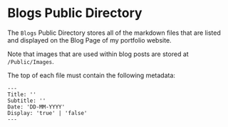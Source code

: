 # Blogs Public Directory

The `Blogs` Public Directory stores all of the markdown files that are listed and displayed on the Blog Page of my portfolio website.

Note that images that are used within blog posts are stored at `/Public/Images`.

The top of each file must contain the following metadata:

```MDX
---
Title: ''
Subtitle: ''
Date: 'DD-MM-YYYY'
Display: 'true' | 'false'
---
```